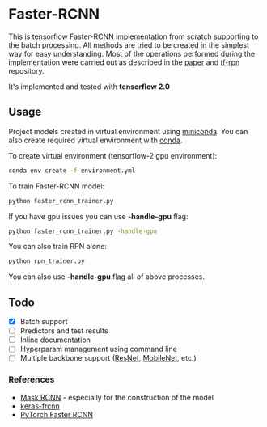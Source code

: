 # Faster-RCNN

This is tensorflow Faster-RCNN implementation from scratch supporting to the batch processing.
All methods are tried to be created in the simplest way for easy understanding.
Most of the operations performed during the implementation were carried out as described in the [paper](https://arxiv.org/pdf/1506.01497.pdf) and [tf-rpn](https://github.com/FurkanOM/tf-rpn) repository.

It's implemented and tested with **tensorflow 2.0**

## Usage

Project models created in virtual environment using [miniconda](https://docs.conda.io/en/latest/miniconda.html).
You can also create required virtual environment with [conda](https://docs.conda.io/projects/conda/en/latest/user-guide/tasks/manage-environments.html#creating-an-environment-from-an-environment-yml-file).

To create virtual environment (tensorflow-2 gpu environment):

```sh
conda env create -f environment.yml
```

To train Faster-RCNN model:

```sh
python faster_rcnn_trainer.py
```

If you have gpu issues you can use **-handle-gpu** flag:

```sh
python faster_rcnn_trainer.py -handle-gpu
```

You can also train RPN alone:

```sh
python rpn_trainer.py
```

You can also use **-handle-gpu** flag all of above processes.

## Todo

* [x] Batch support
* [ ] Predictors and test results
* [ ] Inline documentation
* [ ] Hyperparam management using command line
* [ ] Multiple backbone support ([ResNet](https://www.tensorflow.org/api_docs/python/tf/keras/applications/ResNet101), [MobileNet](https://www.tensorflow.org/api_docs/python/tf/keras/applications/MobileNet), etc.)

### References

* [Mask RCNN](https://github.com/matterport/Mask_RCNN) - especially for the construction of the model
* [keras-frcnn](https://github.com/small-yellow-duck/keras-frcnn)
* [PyTorch Faster RCNN](https://github.com/rbgirshick/py-faster-rcnn)
